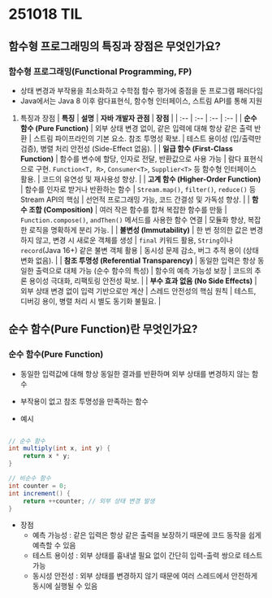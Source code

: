 # 251018 TIL

## 함수형 프로그래밍의 특징과 장점은 무엇인가요?

### 함수형 프로그래밍(Functional Programming, FP)
- 상태 변경과 부작용을 최소화하고 수학점 함수 평가에 중점을 둔 프로그램 패러다임
- Java에서는 Java 8 이후 람다표현식, 함수형 인터페이스, 스트림 API를 통해 지원

1. 특징과 장점
| **특징** | **설명** | **자바 개발자 관점** | **장점** |
| :-- | :-- | :-- | :-- |
| **순수 함수 (Pure Function)** | 외부 상태 변경 없이, 같은 입력에 대해 항상 같은 출력 반환 | 스트림 파이프라인의 기본 요소. 참조 투명성 확보. | 테스트 용이성 (입/출력만 검증), 병렬 처리 안전성 (Side-Effect 없음). |
| **일급 함수 (First-Class Function)** | 함수를 변수에 할당, 인자로 전달, 반환값으로 사용 가능 | 람다 표현식으로 구현. `Function<T, R>`, `Consumer<T>`, `Supplier<T>` 등 함수형 인터페이스 활용. | 코드의 유연성 및 재사용성 향상. |
| **고계 함수 (Higher-Order Function)** | 함수를 인자로 받거나 반환하는 함수 | `Stream.map()`, `filter()`, `reduce()` 등 Stream API의 핵심 | 선언적 프로그래밍 가능, 코드 간결성 및 가독성 향상. |
| **함수 조합 (Composition)** | 여러 작은 함수를 합쳐 복잡한 함수를 만듦 | `Function.compose()`, `andThen()` 메서드를 사용한 함수 연결 | 모듈화 향상, 복잡한 로직을 명확하게 분리 가능. |
| **불변성 (Immutability)** | 한 번 정의한 값은 변경하지 않고, 변경 시 새로운 객체를 생성 | `final` 키워드 활용, `String`이나 `record`(Java 16+) 같은 불변 객체 활용 | 동시성 문제 감소, 버그 추적 용이 (상태 변화 없음). |
| **참조 투명성 (Referential Transparency)** | 동일한 입력은 항상 동일한 출력으로 대체 가능 (순수 함수의 특성) | 함수의 예측 가능성 보장 | 코드의 추론 용이성 극대화, 리팩토링 안전성 확보. |
| **부수 효과 없음 (No Side Effects)** | 외부 상태 변경 없이 입력 기반으로만 계산 | 스레드 안전성의 핵심 원칙 | 테스트, 디버깅 용이, 병렬 처리 시 별도 동기화 불필요. |



## 순수 함수(Pure Function)란 무엇인가요?

### 순수 함수(Pure Function)
- 동일한 입력값에 대해 항상 동일한 결과를 반환하며 외부 상태를 변경하지 않는 함수
- 부작용이 없고 참조 투명성을 만족하는 함수

- 예시
```Java

// 순수 함수
int multiply(int x, int y) {
    return x * y;
}

// 비순수 함수
int counter = 0;
int increment() {
    return ++counter; // 외부 상태 변경 발생
}

```
- 장점
    - 예측 가능성 : 같은 입력은 항상 같은 출력을 보장하기 때문에 코드 동작을 쉽게 예측할 수 있음
    - 테스트 용이성 : 외부 상태를 흉내낼 필요 없이 간단히 입력-출력 쌍으로 테스트 가능
    - 동시성 안전성 : 외부 상태를 변경하지 않기 때문에 여러 스레드에서 안전하게 동시에 실행될 수 있음